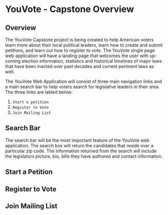 # YouVote - Capstone Overview

## Overview

The YouVote Capstone project is being created to help American voters learn more about their local political leaders, learn how to create and submit petitions, and learn out how to register to vote. The YouVote single page web application will have a landing page that welcomes the user with up-coming election information, statistics and historical timelines of major laws that have been inacted over past decades and current pertinent laws as well.

The YouVote Web Application will consist of three main navigation links and a main search bar to help voters search for legislative leaders in their area. The three links are labled below:

1. `Start a petition`
2. `Register to Vote`
3. `Join Mailing List`

## Search Bar

The search bar will be the most important feature of the YouVote web application. The search box will return the candidates that reside over a particular zip code. The information returned from the search will include the legislators picture, bio, bills they have authored and contact information.

## Start a Petition

## Register to Vote

## Join Mailing List

